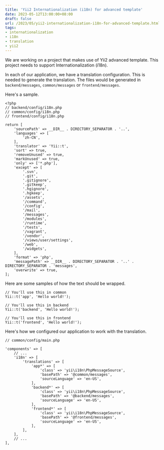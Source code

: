 ```yaml
---
title: 'Yii2 Internationalization (i18n) for advanced template'
date: 2023-05-12T13:00:00+08:00
draft: false
url: /2023/05/yii2-internationalization-i18n-for-advanced-template.html
tags:
- internationalization
- i18n
- translation
- yii2
---
```


We are working on a project that makes use of Yii2 advanced template. This project needs to support Internationalization (i18n).

In each of our application, we have a translation configuration. This is needed to generate the translation. The files would be generated in `backend/messages`, `common/messages` or `frontend/messages`.

Here's a sample.

```
<?php
// backend/config/i18n.php
// common/config/i18n.php
// frontend/config/i18n.php

return [
    'sourcePath' => __DIR__ . DIRECTORY_SEPARATOR . '..',
    'languages' => [
        'zh-CN',
    ],
    'translator' => 'Yii::t',
    'sort' => true,
    'removeUnused' => true,
    'markUnused' => true,
    'only' => ['*.php'],
    'except' => [
        '.svn',
        '.git',
        '.gitignore',
        '.gitkeep',
        '.hgignore',
        '.hgkeep',
        '/assets',
        '/command',
        '/config',
        '/mail',
        '/messages',
        '/modules',
        '/runtime',
        '/tests',
        '/vagrant',
        '/vendor',
        '/views/user/settings',
        '/web',
        '/widgets',
    ],
    'format' => 'php',
    'messagePath' => __DIR__ . DIRECTORY_SEPARATOR . '..' . DIRECTORY_SEPARATOR . 'messages',
    'overwrite' => true,
];
```

Here are some samples of how the text should be wrapped.

```
// You'll use this in common
Yii::t('app', 'Hello world!');

// You'll use this in backend
Yii::t('backend', 'Hello world!');

// You'll use this in frontend
Yii::t('frontend', 'Hello world!');
```

Here's how we configured our application to work with the translation.

```
// common/config/main.php

'components' => [
    // ...
    'i18n' => [
        'translations' => [
            'app*' => [
                'class' => 'yii\i18n\PhpMessageSource',
                'basePath' => '@common/messages',
                'sourceLanguage' => 'en-US',
            ],
            'backend*' => [
                'class' => 'yii\i18n\PhpMessageSource',
                'basePath' => '@backend/messages',
                'sourceLanguage' => 'en-US',
            ],
            'frontend*' => [
                'class' => 'yii\i18n\PhpMessageSource',
                'basePath' => '@frontend/messages',
                'sourceLanguage' => 'en-US',
            ],
        ],
    ],
    // ...
],
```
